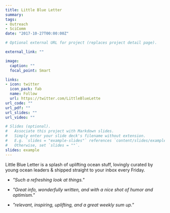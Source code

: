 ```yaml
---
title: Little Blue Letter
summary:
tags:
- Outreach
- SciComm
date: "2017-10-27T00:00:00Z"

# Optional external URL for project (replaces project detail page).

external_link: ""

image:
  caption: ""
  focal_point: Smart

links:
- icon: twitter
  icon_pack: fab
  name: Follow
  url: https://twitter.com/LittleBlueLette
url_code: ""
url_pdf: ""
url_slides: ""
url_video: ""

# Slides (optional).
#   Associate this project with Markdown slides.
#   Simply enter your slide deck's filename without extension.
#   E.g. `slides = "example-slides"` references `content/slides/example-slides.md`.
#   Otherwise, set `slides = ""`.
slides: example
---
```


Little Blue Letter is a splash of uplifting ocean stuff, lovingly curated by young ocean leaders & shipped straight to your inbox every Friday.

- *"Such a refreshing look at things."*

- *"Great info, wonderfully written, and with a nice shot of humor and optimism."*

- *"relevant, inspiring, uplifting, and a great weekly sum up."* 
